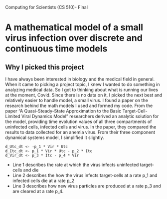 Computing for Scientists (CS 510)- Final
# A mathematical model of a small virus infection over discrete and continuous time models

## Why I picked this project
  I have always been interested in biology and the medical field in general. When it came to picking a project topic, I knew I wanted to do something in analyzing medical data. So I got to thinking about what is running our lives at the moment, Covid. Since there is no data on it, I picked the next best and relatively easier to handle model, a small virus. I found a paper on the research behind the math models I used and formed my code. From the paper “A Quasi-Steady-State Approximation to the Basic Target-Cell-Limited Viral Dynamics Model” researchers derived an analytic solution for the model, providing time evolution values of all three compartments of uninfected cells, infected cells and virus. In the paper, they compared the results to data collected for an anemia virus. From their three component dynamical systems model, I simplified it slightly.

  ```
  d_Utc_dt <- -p_1 * Vir * Utc
  d_Itc_dt <- p_1 * Vir * Utc - p_2 * Itc
  d_Vir_dt <- p_3 * Itc - p_4 * Vir
  ```

  - Line 1 describes the rate at which the virus infects uninfected target-cells and die
  - Line 2 describes the how the virus infects target-cells at a rate p_1 and infected cells die at a rate p_2
  - Line 3 describes how new virus particles are produced at a rate p_3 and are cleared at a rate p_4.
